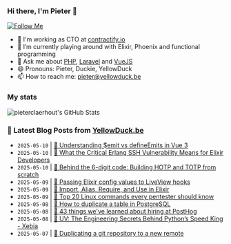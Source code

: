 ### Hi there, I'm Pieter 👋  
[![Follow Me](https://img.shields.io/github/followers/pieterclaerhout?label=Follow&style=social)](https://github.com/pieterclaerhout)

- 🏢 I'm working as CTO at [contractify.io](https://contractify.io)
- 🌱 I’m currently playing around with Elixir, Phoenix and functional programming
- 💬 Ask me about [PHP](https://php.net), [Laravel](http://laravel.com) and [VueJS](https://vuejs.org)
- 😄 Pronouns: Pieter, Duckie, YellowDuck
- 📫 How to reach me: pieter@yellowduck.be

### My stats

![pieterclaerhout's GitHub Stats](https://github-readme-stats.vercel.app/api?username=pieterclaerhout&show_icons=true&count_private=true&line_height=40)

### 📩 Latest Blog Posts from [YellowDuck.be](https://www.yellowduck.be/)
<!-- BLOG-POST-LIST:START -->
- `2025-05-10` | [🐥 Understanding $emit vs defineEmits in Vue 3](https://www.yellowduck.be/posts/understanding-emit-vs-defineemits-in-vue-3)  
- `2025-05-10` | [🔗 What the Critical Erlang SSH Vulnerability Means for Elixir Developers](https://www.yellowduck.be/posts/what-the-critical-erlang-ssh-vulnerability-means-for-elixir-developers)  
- `2025-05-10` | [🔗 Behind the 6-digit code: Building HOTP and TOTP from scratch](https://www.yellowduck.be/posts/behind-the-6-digit-code-building-hotp-and-totp-from-scratch)  
- `2025-05-09` | [🐥 Passing Elixir config values to LiveView hooks](https://www.yellowduck.be/posts/passing-elixir-config-values-to-liveview-hooks)  
- `2025-05-09` | [🔗 Import, Alias, Require, and Use in Elixir](https://www.yellowduck.be/posts/import-alias-require-and-use-in-elixir)  
- `2025-05-09` | [🔗 Top 20 Linux commands every pentester should know](https://www.yellowduck.be/posts/top-20-linux-commands-every-pentester-should-know)  
- `2025-05-08` | [🐥 How to duplicate a table in PostgreSQL](https://www.yellowduck.be/posts/how-to-duplicate-a-table-in-postgresql)  
- `2025-05-08` | [🔗 43 things we&#39;ve learned about hiring at PostHog](https://www.yellowduck.be/posts/43-things-weve-learned-about-hiring-at-posthog)  
- `2025-05-08` | [🔗 UV: The Engineering Secrets Behind Python’s Speed King - Xebia](https://www.yellowduck.be/posts/uv-the-engineering-secrets-behind-pythons-speed-king-xebia)  
- `2025-05-07` | [🐥 Duplicating a git repository to a new remote](https://www.yellowduck.be/posts/duplicating-a-git-repository)  

<!-- BLOG-POST-LIST:END -->
